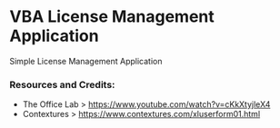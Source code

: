 # VBA License Management Application

Simple License Management Application

### Resources and Credits:
- The Office Lab > https://www.youtube.com/watch?v=cKkXtyjleX4 
- Contextures > https://www.contextures.com/xluserform01.html
